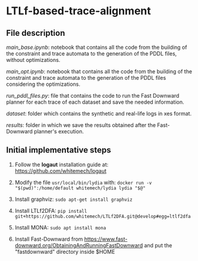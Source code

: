 # LTLf-based-trace-alignment

## File description
*main_base.ipynb*: notebook that contains all the code from the building of the constraint and trace automata to the generation of the PDDL files, without optimizations.

*main_opt.ipynb*: notebook that contains all the code from the building of the constraint and trace automata to the generation of the PDDL files considering the optimizations.

*run_pddl_files.py*: file that contains the code to run the Fast Downward planner for each trace of each dataset and save the needed information.

*dataset*: folder which contains the synthetic and real-life logs in xes format.

*results*: folder in which we save the results obtained after the Fast-Downward planner's execution.

## Initial implementative steps

1. Follow the **logaut** installation guide at: https://github.com/whitemech/logaut

2. Modify the file `usr/local/bin/lydia` with: `docker run -v "$(pwd)":/home/default whitemech/lydia lydia "$@"`

3. Install graphviz: `sudo apt-get install graphviz`

4. Install LTLf2DFA: `pip install git+https://github.com/whitemech/LTLf2DFA.git@develop#egg=ltlf2dfa`

5. Install MONA: `sudo apt install mona`

6. Install Fast-Downward from https://www.fast-downward.org/ObtainingAndRunningFastDownward and put the "fastdownward" directory inside $HOME